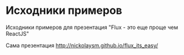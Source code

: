 # Исходники примеров
Исходники примеров для презентация "Flux - это еще проще чем ReactJS"

Сама презентация http://nickolaysm.github.io/flux_its_easy/
